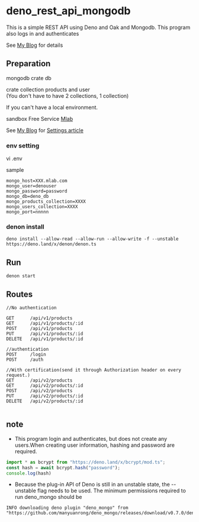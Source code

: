 # deno_rest_api_mongodb
This is a simple REST API using Deno and Oak and Mongodb.
This program also logs in and authenticates

See [My Blog](https://masalib.hatenablog.com/) for details

## Preparation

mongodb crate db 

crate collection products and user  
(You don't have to have 2 collections, 1 collection)

If you can't have a local environment.

sandbox Free Service [Mlab](https://mlab.com/)

See [My Blog](https://masalib.hatenablog.com/) for [Settings article](https://masalib.hatenablog.com/entry/2018/04/19/211340)


### env setting 

vi .env

sample
```
mongo_host=XXX.mlab.com
mongo_user=denouser
mongo_password=password
mongo_db=deno_db
mongo_products_collection=XXXX 
mongo_users_collection=XXXX
mongo_port=nnnnn
```

### denon install
```
deno install --allow-read --allow-run --allow-write -f --unstable https://deno.land/x/denon/denon.ts
```


## Run
```
denon start
```

## Routes
```
//No authentication

GET      /api/v1/products
GET      /api/v1/products/:id
POST     /api/v1/products
PUT      /api/v1/products/:id
DELETE   /api/v1/products/:id

//authentication
POST     /login
POST     /auth

//With certification(send it through Authorization header on every request.)
GET      /api/v2/products
GET      /api/v2/products/:id
POST     /api/v2/products
PUT      /api/v2/products/:id
DELETE   /api/v2/products/:id


```

## note 

- This program login and authenticates, but does not create any users.When creating user information, hashing and password are required.

```typescript
import * as bcrypt from "https://deno.land/x/bcrypt/mod.ts";
const hash = await bcrypt.hash("password");
console.log(hash)
```

- Because the plug-in API of Deno is still in an unstable state, the --unstable flag needs to be used. The minimum permissions required to run deno_mongo should be
```
INFO downloading deno plugin "deno_mongo" from "https://github.com/manyuanrong/deno_mongo/releases/download/v0.7.0/deno_mongo.dll"
```
